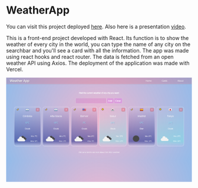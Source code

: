# WeatherApp

You can visit this project deployed [here](https://weather-app-pink-seven.vercel.app/). Also here is a presentation [video](https://www.youtube.com/watch?v=QfT3XzXaM6s).

 This is a front-end project developed with React. Its function is to show the weather of every city in the world, you can type the name of any city on the searchbar and you'll see a card with all the information. The app was made using react hooks and react router. The data is fetched from an open weather API using Axios. The deployment of the application was made with Vercel.

<p align="center">
<img src="./src/media/screenshot.png">
</p>

